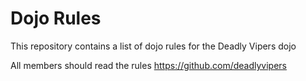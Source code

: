 Dojo Rules
==========

This repository contains a list of dojo rules for the Deadly Vipers dojo

All members should read the rules
https://github.com/deadlyvipers

